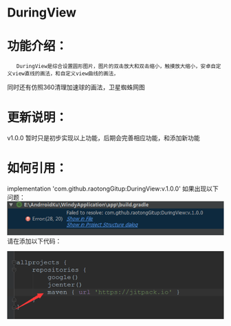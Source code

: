 # DuringView
# 功能介绍：
       DuringView是综合设置圆形图片，图片的双击放大和双击缩小，触摸放大缩小，安卓自定义view直线的画法，和自定义view曲线的画法，
同时还有仿照360清理加速球的画法，卫星蜘蛛网图
# 更新说明：
v1.0.0 暂时只是初步实现以上功能，后期会完善相应功能，和添加新功能
# 如何引用：
 implementation 'com.github.raotongGitup:DuringView:v.1.0.0'
 如果出现以下问题：
![Image text](https://github.com/raotongGitup/DuringView/blob/master/img-folder/QQ%E6%88%AA%E5%9B%BE20180428094914.png)
 请在添加以下代码：
 
![Image text](https://github.com/raotongGitup/DuringView/blob/master/img-folder/QQ%E6%88%AA%E5%9B%BE20180428100437.png)
  
